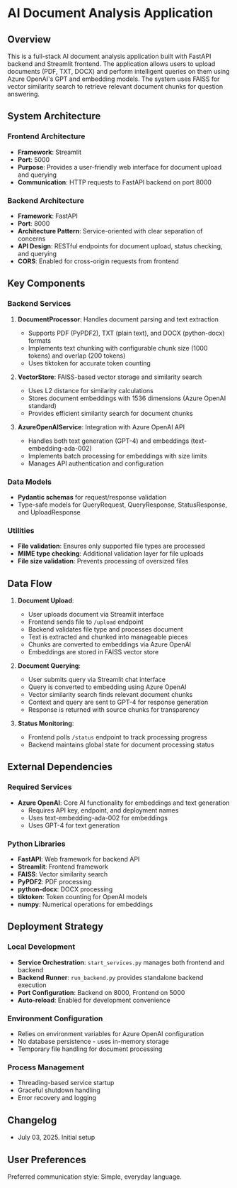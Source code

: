 # AI Document Analysis Application

## Overview

This is a full-stack AI document analysis application built with FastAPI backend and Streamlit frontend. The application allows users to upload documents (PDF, TXT, DOCX) and perform intelligent queries on them using Azure OpenAI's GPT and embedding models. The system uses FAISS for vector similarity search to retrieve relevant document chunks for question answering.

## System Architecture

### Frontend Architecture
- **Framework**: Streamlit
- **Port**: 5000
- **Purpose**: Provides a user-friendly web interface for document upload and querying
- **Communication**: HTTP requests to FastAPI backend on port 8000

### Backend Architecture
- **Framework**: FastAPI
- **Port**: 8000  
- **Architecture Pattern**: Service-oriented with clear separation of concerns
- **API Design**: RESTful endpoints for document upload, status checking, and querying
- **CORS**: Enabled for cross-origin requests from frontend

## Key Components

### Backend Services
1. **DocumentProcessor**: Handles document parsing and text extraction
   - Supports PDF (PyPDF2), TXT (plain text), and DOCX (python-docx) formats
   - Implements text chunking with configurable chunk size (1000 tokens) and overlap (200 tokens)
   - Uses tiktoken for accurate token counting

2. **VectorStore**: FAISS-based vector storage and similarity search
   - Uses L2 distance for similarity calculations
   - Stores document embeddings with 1536 dimensions (Azure OpenAI standard)
   - Provides efficient similarity search for document chunks

3. **AzureOpenAIService**: Integration with Azure OpenAI API
   - Handles both text generation (GPT-4) and embeddings (text-embedding-ada-002)
   - Implements batch processing for embeddings with size limits
   - Manages API authentication and configuration

### Data Models
- **Pydantic schemas** for request/response validation
- Type-safe models for QueryRequest, QueryResponse, StatusResponse, and UploadResponse

### Utilities
- **File validation**: Ensures only supported file types are processed
- **MIME type checking**: Additional validation layer for file uploads
- **File size validation**: Prevents processing of oversized files

## Data Flow

1. **Document Upload**:
   - User uploads document via Streamlit interface
   - Frontend sends file to `/upload` endpoint
   - Backend validates file type and processes document
   - Text is extracted and chunked into manageable pieces
   - Chunks are converted to embeddings via Azure OpenAI
   - Embeddings are stored in FAISS vector store

2. **Document Querying**:
   - User submits query via Streamlit chat interface
   - Query is converted to embedding using Azure OpenAI
   - Vector similarity search finds relevant document chunks
   - Context and query are sent to GPT-4 for response generation
   - Response is returned with source chunks for transparency

3. **Status Monitoring**:
   - Frontend polls `/status` endpoint to track processing progress
   - Backend maintains global state for document processing status

## External Dependencies

### Required Services
- **Azure OpenAI**: Core AI functionality for embeddings and text generation
  - Requires API key, endpoint, and deployment names
  - Uses text-embedding-ada-002 for embeddings
  - Uses GPT-4 for text generation

### Python Libraries
- **FastAPI**: Web framework for backend API
- **Streamlit**: Frontend framework
- **FAISS**: Vector similarity search
- **PyPDF2**: PDF processing
- **python-docx**: DOCX processing
- **tiktoken**: Token counting for OpenAI models
- **numpy**: Numerical operations for embeddings

## Deployment Strategy

### Local Development
- **Service Orchestration**: `start_services.py` manages both frontend and backend
- **Backend Runner**: `run_backend.py` provides standalone backend execution
- **Port Configuration**: Backend on 8000, Frontend on 5000
- **Auto-reload**: Enabled for development convenience

### Environment Configuration
- Relies on environment variables for Azure OpenAI configuration
- No database persistence - uses in-memory storage
- Temporary file handling for document processing

### Process Management
- Threading-based service startup
- Graceful shutdown handling
- Error recovery and logging

## Changelog
- July 03, 2025. Initial setup

## User Preferences

Preferred communication style: Simple, everyday language.